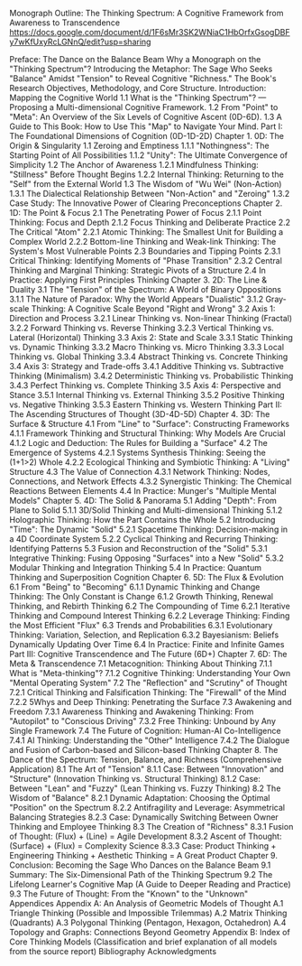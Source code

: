 Monograph Outline: The Thinking Spectrum: A Cognitive Framework from Awareness to Transcendence
https://docs.google.com/document/d/1F6sMr3SK2WNiaC1HbOrfxGsogDBFy7wKfUxyRcLGNnQ/edit?usp=sharing


Preface: The Dance on the Balance Beam
Why a Monograph on the "Thinking Spectrum"?
Introducing the Metaphor: The Sage Who Seeks "Balance" Amidst "Tension" to Reveal Cognitive "Richness."
The Book's Research Objectives, Methodology, and Core Structure.
Introduction: Mapping the Cognitive World
1.1 What is the "Thinking Spectrum"? — Proposing a Multi-dimensional Cognitive Framework.
1.2 From "Point" to "Meta": An Overview of the Six Levels of Cognitive Ascent (0D-6D).
1.3 A Guide to This Book: How to Use This "Map" to Navigate Your Mind.
Part I: The Foundational Dimensions of Cognition (0D-1D-2D)
Chapter 1. 0D: The Origin & Singularity
1.1 Zeroing and Emptiness
1.1.1 "Nothingness": The Starting Point of All Possibilities
1.1.2 "Unity": The Ultimate Convergence of Simplicity
1.2 The Anchor of Awareness
1.2.1 Mindfulness Thinking: "Stillness" Before Thought Begins
1.2.2 Internal Thinking: Returning to the "Self" from the External World
1.3 The Wisdom of "Wu Wei" (Non-Action)
1.3.1 The Dialectical Relationship Between "Non-Action" and "Zeroing"
1.3.2 Case Study: The Innovative Power of Clearing Preconceptions
Chapter 2. 1D: The Point & Focus
2.1 The Penetrating Power of Focus
2.1.1 Point Thinking: Focus and Depth
2.1.2 Focus Thinking and Deliberate Practice
2.2 The Critical "Atom"
2.2.1 Atomic Thinking: The Smallest Unit for Building a Complex World
2.2.2 Bottom-line Thinking and Weak-link Thinking: The System's Most Vulnerable Points
2.3 Boundaries and Tipping Points
2.3.1 Critical Thinking: Identifying Moments of "Phase Transition"
2.3.2 Central Thinking and Marginal Thinking: Strategic Pivots of a Structure
2.4 In Practice: Applying First Principles Thinking
Chapter 3. 2D: The Line & Duality
3.1 The "Tension" of the Spectrum: A World of Binary Oppositions
3.1.1 The Nature of Paradox: Why the World Appears "Dualistic"
3.1.2 Gray-scale Thinking: A Cognitive Scale Beyond "Right and Wrong"
3.2 Axis 1: Direction and Process
3.2.1 Linear Thinking vs. Non-linear Thinking (Fractal)
3.2.2 Forward Thinking vs. Reverse Thinking
3.2.3 Vertical Thinking vs. Lateral (Horizontal) Thinking
3.3 Axis 2: State and Scale
3.3.1 Static Thinking vs. Dynamic Thinking
3.3.2 Macro Thinking vs. Micro Thinking
3.3.3 Local Thinking vs. Global Thinking
3.3.4 Abstract Thinking vs. Concrete Thinking
3.4 Axis 3: Strategy and Trade-offs
3.4.1 Additive Thinking vs. Subtractive Thinking (Minimalism)
3.4.2 Deterministic Thinking vs. Probabilistic Thinking
3.4.3 Perfect Thinking vs. Complete Thinking
3.5 Axis 4: Perspective and Stance
3.5.1 Internal Thinking vs. External Thinking
3.5.2 Positive Thinking vs. Negative Thinking
3.5.3 Eastern Thinking vs. Western Thinking
Part II: The Ascending Structures of Thought (3D-4D-5D)
Chapter 4. 3D: The Surface & Structure
4.1 From "Line" to "Surface": Constructing Frameworks
4.1.1 Framework Thinking and Structural Thinking: Why Models Are Crucial
4.1.2 Logic and Deduction: The Rules for Building a "Surface"
4.2 The Emergence of Systems
4.2.1 Systems Synthesis Thinking: Seeing the (1+1>2) Whole
4.2.2 Ecological Thinking and Symbiotic Thinking: A "Living" Structure
4.3 The Value of Connection
4.3.1 Network Thinking: Nodes, Connections, and Network Effects
4.3.2 Synergistic Thinking: The Chemical Reactions Between Elements
4.4 In Practice: Munger's "Multiple Mental Models"
Chapter 5. 4D: The Solid & Panorama
5.1 Adding "Depth": From Plane to Solid
5.1.1 3D/Solid Thinking and Multi-dimensional Thinking
5.1.2 Holographic Thinking: How the Part Contains the Whole
5.2 Introducing "Time": The Dynamic "Solid"
5.2.1 Spacetime Thinking: Decision-making in a 4D Coordinate System
5.2.2 Cyclical Thinking and Recurring Thinking: Identifying Patterns
5.3 Fusion and Reconstruction of the "Solid"
5.3.1 Integrative Thinking: Fusing Opposing "Surfaces" into a New "Solid"
5.3.2 Modular Thinking and Integration Thinking
5.4 In Practice: Quantum Thinking and Superposition Cognition
Chapter 6. 5D: The Flux & Evolution
6.1 From "Being" to "Becoming"
6.1.1 Dynamic Thinking and Change Thinking: The Only Constant is Change
6.1.2 Growth Thinking, Renewal Thinking, and Rebirth Thinking
6.2 The Compounding of Time
6.2.1 Iterative Thinking and Compound Interest Thinking
6.2.2 Leverage Thinking: Finding the Most Efficient "Flux"
6.3 Trends and Probabilities
6.3.1 Evolutionary Thinking: Variation, Selection, and Replication
6.3.2 Bayesianism: Beliefs Dynamically Updating Over Time
6.4 In Practice: Finite and Infinite Games
Part III: Cognitive Transcendence and The Future (6D+)
Chapter 7. 6D: The Meta & Transcendence
7.1 Metacognition: Thinking About Thinking
7.1.1 What is "Meta-thinking"?
7.1.2 Cognitive Thinking: Understanding Your Own "Mental Operating System"
7.2 The "Reflection" and "Scrutiny" of Thought
7.2.1 Critical Thinking and Falsification Thinking: The "Firewall" of the Mind
7.2.2 5Whys and Deep Thinking: Penetrating the Surface
7.3 Awakening and Freedom
7.3.1 Awareness Thinking and Awakening Thinking: From "Autopilot" to "Conscious Driving"
7.3.2 Free Thinking: Unbound by Any Single Framework
7.4 The Future of Cognition: Human-AI Co-Intelligence
7.4.1 AI Thinking: Understanding the "Other" Intelligence
7.4.2 The Dialogue and Fusion of Carbon-based and Silicon-based Thinking
Chapter 8. The Dance of the Spectrum: Tension, Balance, and Richness (Comprehensive Application)
8.1 The Art of "Tension"
8.1.1 Case: Between "Innovation" and "Structure" (Innovation Thinking vs. Structural Thinking)
8.1.2 Case: Between "Lean" and "Fuzzy" (Lean Thinking vs. Fuzzy Thinking)
8.2 The Wisdom of "Balance"
8.2.1 Dynamic Adaptation: Choosing the Optimal "Position" on the Spectrum
8.2.2 Antifragility and Leverage: Asymmetrical Balancing Strategies
8.2.3 Case: Dynamically Switching Between Owner Thinking and Employee Thinking
8.3 The Creation of "Richness"
8.3.1 Fusion of Thought: (Flux) + (Line) = Agile Development
8.3.2 Ascent of Thought: (Surface) + (Flux) = Complexity Science
8.3.3 Case: Product Thinking + Engineering Thinking + Aesthetic Thinking = A Great Product
Chapter 9. Conclusion: Becoming the Sage Who Dances on the Balance Beam
9.1 Summary: The Six-Dimensional Path of the Thinking Spectrum
9.2 The Lifelong Learner's Cognitive Map (A Guide to Deeper Reading and Practice)
9.3 The Future of Thought: From the "Known" to the "Unknown"
Appendices
Appendix A: An Analysis of Geometric Models of Thought
A.1 Triangle Thinking (Possible and Impossible Trilemmas)
A.2 Matrix Thinking (Quadrants)
A.3 Polygonal Thinking (Pentagon, Hexagon, Octahedron)
A.4 Topology and Graphs: Connections Beyond Geometry
Appendix B: Index of Core Thinking Models
(Classification and brief explanation of all models from the source report)
Bibliography
Acknowledgments
